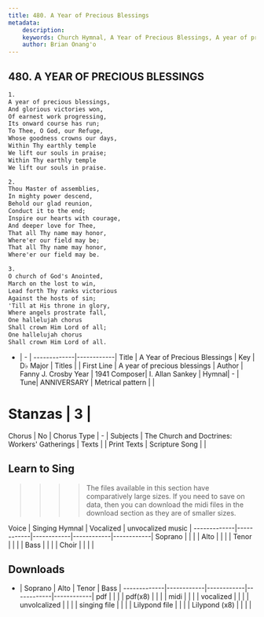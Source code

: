 ```yaml
---
title: 480. A Year of Precious Blessings
metadata:
    description: 
    keywords: Church Hymnal, A Year of Precious Blessings, A year of precious blessings, 
    author: Brian Onang'o
---
```



## 480. A YEAR OF PRECIOUS BLESSINGS

```txt
1.
A year of precious blessings, 
And glorious victories won, 
Of earnest work progressing, 
Its onward course has run; 
To Thee, O God, our Refuge, 
Whose goodness crowns our days, 
Within Thy earthly temple 
We lift our souls in praise; 
Within Thy earthly temple 
We lift our souls in praise. 

2.
Thou Master of assemblies, 
In mighty power descend, 
Behold our glad reunion, 
Conduct it to the end; 
Inspire our hearts with courage, 
And deeper love for Thee, 
That all Thy name may honor, 
Where'er our field may be; 
That all Thy name may honor, 
Where'er our field may be. 

3.
O church of God's Anointed, 
March on the lost to win, 
Lead forth Thy ranks victorious 
Against the hosts of sin; 
'Till at His throne in glory, 
Where angels prostrate fall, 
One hallelujah chorus 
Shall crown Him Lord of all; 
One hallelujah chorus 
Shall crown Him Lord of all.
```

- |   -  |
-------------|------------|
Title | A Year of Precious Blessings |
Key | D♭ Major |
Titles |  |
First Line | A year of precious blessings |
Author | Fanny J. Crosby
Year | 1941
Composer| I. Allan Sankey |
Hymnal|  - |
Tune| ANNIVERSARY |
Metrical pattern | |
# Stanzas | 3 |
Chorus | No |
Chorus Type | - |
Subjects | The Church and Doctrines: Workers' Gatherings |
Texts |  |
Print Texts | 
Scripture Song |  |
  
## Learn to Sing

>>>> The files available in this section have comparatively large sizes. If you need to save on data, then you can download the midi files in the download section as they are of smaller sizes.

Voice |  Singing Hymnal | Vocalized | unvocalized music |
-------------|------------|------------|------------|------------|
Soprano | | | |
Alto | | | |
Tenor | | | |
Bass | | | |
Choir | | | |

## Downloads

- |  Soprano | Alto | Tenor | Bass |
-------------|------------|------------|------------|------------|
pdf | | | |
pdf(x8) | | | |
midi | | | |
vocalized | | | |
unvolcalized | | | |
singing file | | | |
Lilypond file | | | |
Lilypond (x8) | | | |
  